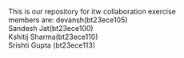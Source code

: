 This is our repository for itw collaboration exercise<br>
members are: devansh(bt23ece105)<br>
Sandesh Jat(bt23ece100)<br>
Kshitij Sharma(bt23ece110)<br>
Srishti Gupta (bt23ece113)
